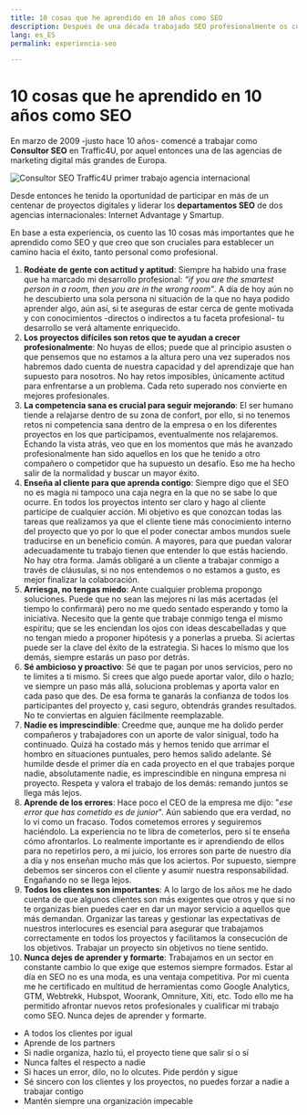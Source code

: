 ```yaml
---
title: 10 cosas que he aprendido en 10 años como SEO
description: Después de una década trabajado SEO profesionalmente os cuento mis aprendizajes
lang: es_ES
permalink: experiencia-seo

---
```


# 10 cosas que he aprendido en 10 años como SEO

En marzo de 2009 -justo hace 10 años- comencé a trabajar como **Consultor SEO** en Traffic4U, por aquel entonces una de las agencias de marketing digital más grandes de Europa. 

![Consultor SEO Traffic4U primer trabajo agencia internacional](https://i.imgur.com/eETYCGw.png)

Desde entonces he tenido la oportunidad de participar en más de un centenar de proyectos digitales y liderar los **departamentos SEO** de dos agencias internacionales: Internet Advantage y Smartup.

En base a esta experiencia, os cuento las 10 cosas más importantes que he aprendido como SEO y que creo que son cruciales para establecer un camino hacia el éxito, tanto personal como profesional.
 


 1. **Rodéate de gente con actitud y aptitud**: Siempre ha habido una frase que ha marcado mi desarrollo profesional: *“if you are the smartest person in a room, then you are in the wrong room”*.  A día de hoy aún no he descubierto una sola persona ni situación de la que no haya podido aprender algo, aún así, si te aseguras de estar cerca de gente motivada y con conocimientos -directos o indirectos a tu faceta profesional- tu desarrollo se verá altamente enriquecido. 
 2. **Los proyectos difíciles son retos que te ayudan a crecer profesionalmente**: No huyas de ellos; puede que al principio asusten o que pensemos que no estamos a la altura pero una vez superados nos habremos dado cuenta de nuestra capacidad y del aprendizaje que han supuesto para nosotros. No hay retos imposibles, únicamente actitud para enfrentarse a un problema. Cada reto superado nos convierte en mejores profesionales. 
 3. **La competencia sana es crucial para seguir mejorando**: El ser humano tiende a relajarse dentro de su zona de confort, por ello, si no tenemos retos ni competencia sana dentro de la empresa o en los diferentes proyectos en los que participamos, eventualmente nos relajaremos. Echando la vista atrás, veo que en los momentos que más he avanzado profesionalmente han sido aquellos en los que he tenido a otro compañero o competidor que ha supuesto un desafío. Eso me ha hecho salir de la normalidad y buscar un mayor éxito. 
 4. **Enseña al cliente para que aprenda contigo**: Siempre digo que el SEO no es magia ni tampoco una caja negra en la que no se sabe lo que ocurre. En todos los proyectos intento ser claro y hago al cliente partícipe de cualquier acción. Mi objetivo es que conozcan todas las tareas que realizamos ya que el cliente tiene más conocimiento interno del proyecto que yo por lo que el poder conectar ambos mundos suele traducirse en un beneficio común. A mayores, para que puedan valorar adecuadamente tu trabajo tienen que entender lo que estás haciendo. No hay otra forma. Jamás obligaré a un cliente a trabajar conmigo a través de cláusulas, si no nos entendemos o no estamos a gusto, es mejor finalizar la colaboración.
 5. **Arriesga, no tengas miedo**:  Ante cualquier problema propongo soluciones. Puede que no sean las mejores ni las más acertadas (el tiempo lo confirmará) pero no me quedo sentado esperando y tomo la iniciativa. Necesito que la gente que trabaje conmigo tenga el mismo espíritu; que se les enciendan los ojos con ideas descabelladas y que no tengan miedo a proponer hipótesis y a ponerlas a prueba. Si aciertas puede ser la clave del éxito de la estrategia. Si haces lo mismo que los demás, siempre estarás un paso por detrás.
 6. **Sé ambicioso y proactivo**: Sé que te pagan por unos servicios, pero no te limites a ti mismo. Si crees que algo puede aportar valor, dilo o hazlo; ve siempre un paso más allá, soluciona problemas y aporta valor en cada paso que des. De esa forma te ganarás la confianza de todos los participantes del proyecto y, casi seguro, obtendrás grandes resultados. No te conviertas en alguien fácilmente reemplazable.
 7. **Nadie es imprescindible**: Creedme que, aunque me ha dolido perder compañeros y trabajadores con un aporte de valor sinigual, todo ha continuado. Quizá ha costado más y hemos tenido que arrimar el hombro en situaciones puntuales, pero hemos salido adelante. Sé humilde desde el primer día en cada proyecto en el que trabajes porque nadie, absolutamente nadie, es imprescindible en ninguna empresa ni proyecto. Respeta y valora el trabajo de los demás: remando juntos se llega más lejos.
 8. **Aprende de los errores**: Hace poco el CEO de la empresa me dijo: "*ese error que has cometido es de junior*". Aún sabiendo que era verdad, no lo vi como un fracaso. Todos cometemos errores y seguiremos haciéndolo. La experiencia no te libra de cometerlos, pero sí te enseña cómo afrontarlos. Lo realmente importante es ir aprendiendo de ellos para no repetirlos pero, a mi juicio, los errores son parte de nuestro día a día y nos enseñan mucho más que los aciertos. Por supuesto, siempre debemos ser sinceros con el cliente y asumir nuestra responsabilidad. Engañando no se llega lejos.
 9. **Todos los clientes son importantes**: A lo largo de los años me he dado cuenta de que algunos clientes son más exigentes que otros y que si no te organizas bien puedes caer en dar un mayor servicio a aquellos que más demandan.  Organizar las tareas y gestionar las expectativas de nuestros interlocures es esencial para asegurar que trabajamos correctamente en todos los proyectos y facilitamos la consecución de los objetivos. Trabajar un proyecto sin objetivos no tiene sentido.
 11. **Nunca dejes de aprender y formarte**:  Trabajamos en un sector en constante cambio lo que exige que estemos siempre formados. Estar al día en SEO no es una moda, es una ventaja competitiva. Por mi cuenta me he certificado en multitud de herramientas como Google Analytics, GTM, Webtrekk, Hubspot, Woorank, Omniture, Xiti, etc. Todo ello me ha permitido afrontar nuevos retos profesionales y cualificar mi trabajo como SEO. Nunca dejes de aprender y formarte.




- A todos los clientes por igual
- Aprende de los partners
- Si nadie organiza, hazlo tú, el proyecto tiene que salir sí o sí
- Nunca faltes el respecto a nadie
- Si haces un error, dilo, no lo olcutes. Pide perdón y sigue
- Sé sincero con los clientes y los proyectos, no puedes forzar a nadie a trabajar contigo
- Mantén siempre una organización impecable
<!--stackedit_data:
eyJoaXN0b3J5IjpbMTM5ODE1ODI5NywxOTQxODY3MDIwLDY2Mj
MzNzAxOCwtMjA1Mjc4Nzg5MywyMTA5MDkwODI4LDE5OTk4MzI2
NjQsMjAzNDAzODMzNiwxODY5MTg5NjYyLDY3NDU5NjUxNiwtMz
IyNDg4MjMsLTEwNzkxODAwNzAsLTg2NTkwNjA0NywxNzIzMDY1
ODQsMTE1MjMzOTgxMSwyMTMyMzAyOTIsLTEyMzIxMzI4NTMsMT
Y2MDE5MDI5Nl19
-->